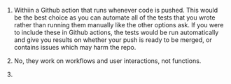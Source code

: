 1. Withiin a Github action that runs whenever code is pushed. This would be the best choice as you can automate all of the tests that you wrote rather than running them manually like the other options ask. If you were to include these in Github actions, the tests would be run automatically and give you results on whether your push is ready to be merged, or contains issues which may harm the repo.

2. No, they work on workflows and user interactions, not functions.

3. 